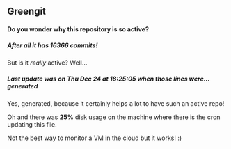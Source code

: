 ## Greengit

#### Do you wonder why this repository is so active?

##### After all it has 16366 commits!

But is it *really* active? Well...

##### Last update was on Thu Dec 24 at 18:25:05 when those lines were... generated

Yes, generated, because it certainly helps a lot to have such an active repo!

Oh and there was **25%** disk usage on the machine
where there is the cron updating this file.

Not the best way to monitor a VM in the cloud but it works! :)
